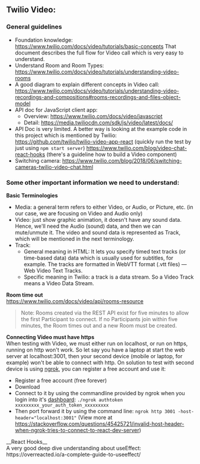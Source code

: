 ## Twilio Video:
### General guidelines
- Foundation knowledge: https://www.twilio.com/docs/video/tutorials/basic-concepts 
  That document describes the full flow for Video call which is very easy to understand.
- Understand Room and Room Types: https://www.twilio.com/docs/video/tutorials/understanding-video-rooms
- A good diagram to explain different concepts in Video call: 
  https://www.twilio.com/docs/video/tutorials/understanding-video-recordings-and-compositions#rooms-recordings-and-files-object-model
- API doc for JavaScript client app:
  - Overview: https://www.twilio.com/docs/video/javascript
  - Detail: https://media.twiliocdn.com/sdk/js/video/latest/docs/
- API Doc is very limited. A better way is looking at the example code in this project which is mentioned by Twilio:
  https://github.com/twilio/twilio-video-app-react (quickly run the test by just using `npm start server`)
  https://www.twilio.com/blog/video-chat-react-hooks (there's a guideline how to build a Video component)
- Switching camera: https://www.twilio.com/blog/2018/06/switching-cameras-twilio-video-chat.html

### Some other important information we need to understand:
__Basic Terminologies__
- Media: a general term refers to either Video, or Audio, or Picture, etc. (in our case, we are focusing on Video and Audio only)
- Video: just show graphic animation, it doesn't have any sound data. Hence, we'll need the Audio (sound) data, and then we can mute/unmute it.
  The video and sound data is represented as Track, which will be mentioned in the next terminology.
- Track: 
  - General meaning in HTML: It lets you specify timed text tracks (or time-based data) data which is usually used for subtitles, for example. The tracks are formatted in WebVTT format (.vtt files) — Web Video Text Tracks.
  - Specific meaning in Twilio: a track is a data stream. So a Video Track means a Video Data Stream.

__Room time out__ <br/>
https://www.twilio.com/docs/video/api/rooms-resource
> Note: Rooms created via the REST API exist for five minutes to allow the first Participant to connect.
> If no Participants join within five minutes, the Room times out and a new Room must be created.

__Connecting Video must have https__ <br/>
When testing with Video, we must either run on localhost, or run on https, running on http won't work.
So let say you have a laptop at start the web server at localhost:3001, then your second device (mobile or laptop, for example) won't be able to connect with http.
On solution to test with second device is using [ngrok](https://ngrok.com/), you can register a free account and use it:
- Register a free account (free forever)
- Download 
- Connect to it by using the commandline provided by ngrok when you login into it's [dashboard](https://dashboard.ngrok.com/get-started/setup):
  `./ngrok authtoken xxxxxxxxx_your_auth_token_xxxxxxxxx`
- Then port forward it by using the command line:
  `ngrok http 3001 -host-header="localhost:3001"` (View more at https://stackoverflow.com/questions/45425721/invalid-host-header-when-ngrok-tries-to-connect-to-react-dev-server)


<p/>
__React Hooks__ <br/>
A very good deep dive understanding about useEffect: https://overreacted.io/a-complete-guide-to-useeffect/